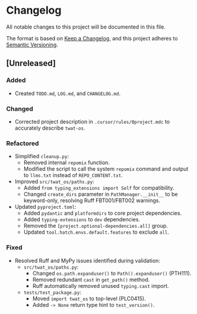 # Changelog

All notable changes to this project will be documented in this file.

The format is based on [Keep a Changelog](https://keepachangelog.com/en/1.0.0/),
and this project adheres to [Semantic Versioning](https://semver.org/spec/v2.0.0.html).

## [Unreleased]
### Added
- Created `TODO.md`, `LOG.md`, and `CHANGELOG.md`.

### Changed
- Corrected project description in `.cursor/rules/0project.mdc` to accurately describe `twat-os`.

### Refactored
- Simplified `cleanup.py`:
    - Removed internal `repomix` function.
    - Modified the script to call the system `repomix` command and output to `llms.txt` instead of `REPO_CONTENT.txt`.
- Improved `src/twat_os/paths.py`:
    - Added `from typing_extensions import Self` for compatibility.
    - Changed `create_dirs` parameter in `PathManager.__init__` to be keyword-only, resolving Ruff FBT001/FBT002 warnings.
- Updated `pyproject.toml`:
    - Added `pydantic` and `platformdirs` to core project dependencies.
    - Added `typing-extensions` to `dev` dependencies.
    - Removed the `[project.optional-dependencies.all]` group.
    - Updated `tool.hatch.envs.default.features` to exclude `all`.

### Fixed
- Resolved Ruff and MyPy issues identified during validation:
    - `src/twat_os/paths.py`:
        - Changed `os.path.expanduser()` to `Path().expanduser()` (PTH111).
        - Removed redundant `cast` in `get_path()` method.
        - Ruff automatically removed unused `typing.cast` import.
    - `tests/test_package.py`:
        - Moved `import twat_os` to top-level (PLC0415).
        - Added `-> None` return type hint to `test_version()`.
